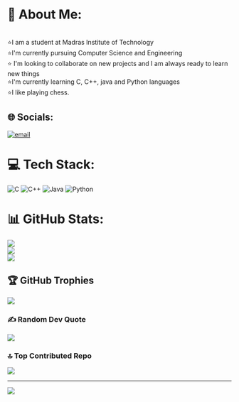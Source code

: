 
# 💫 About Me:
<br>⭐I am a student at Madras Institute of Technology<br>⭐I'm currently pursuing Computer Science and Engineering<br>⭐ I'm looking to collaborate on new projects and I am always ready to learn new things<br>⭐I'm currently learning C, C++, java and Python languages<br>⭐I like playing chess.


## 🌐 Socials:
[![email](https://img.shields.io/badge/Email-D14836?logo=gmail&logoColor=white)](mailto:gogulmahadevan1124@gmail.com) 

# 💻 Tech Stack:
![C](https://img.shields.io/badge/c-%2300599C.svg?style=for-the-badge&logo=c&logoColor=white) ![C++](https://img.shields.io/badge/c++-%2300599C.svg?style=for-the-badge&logo=c%2B%2B&logoColor=white) ![Java](https://img.shields.io/badge/java-%23ED8B00.svg?style=for-the-badge&logo=openjdk&logoColor=white) ![Python](https://img.shields.io/badge/python-3670A0?style=for-the-badge&logo=python&logoColor=ffdd54)
# 📊 GitHub Stats:
![](https://github-readme-stats.vercel.app/api?username=GOGUL-MAHADEVAN&theme=calm&hide_border=false&include_all_commits=false&count_private=false)<br/>
![](https://nirzak-streak-stats.vercel.app/?user=GOGUL-MAHADEVAN&theme=calm&hide_border=false)<br/>
![](https://github-readme-stats.vercel.app/api/top-langs/?username=GOGUL-MAHADEVAN&theme=calm&hide_border=false&include_all_commits=false&count_private=false&layout=compact)

## 🏆 GitHub Trophies
![](https://github-profile-trophy.vercel.app/?username=GOGUL-MAHADEVAN&theme=radical&no-frame=false&no-bg=false&margin-w=4)

### ✍️ Random Dev Quote
![](https://quotes-github-readme.vercel.app/api?type=horizontal&theme=radical)

### 🔝 Top Contributed Repo
![](https://github-contributor-stats.vercel.app/api?username=GOGUL-MAHADEVAN&limit=5&theme=synthwave&combine_all_yearly_contributions=true)

---
[![](https://visitcount.itsvg.in/api?id=GOGUL-MAHADEVAN&icon=0&color=4)](https://visitcount.itsvg.in)

<!-- Proudly created with GPRM ( https://gprm.itsvg.in ) -->
